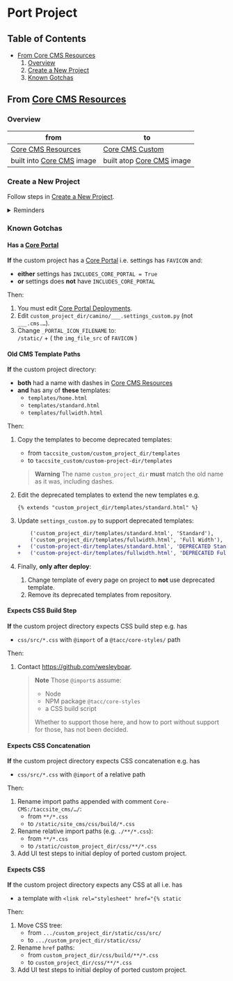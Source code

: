 # Port Project

## Table of Contents

- [From Core CMS Resources](#from-core-cms-resources)
    1. [Overview](#overview)
    2. [Create a New Project](#create-a-new-project)
    3. [Known Gotchas](#known-gotchas)

## From [Core CMS Resources]

### Overview

| from | to |
| - | - |
| [Core CMS Resources] | [Core CMS Custom] |
| built into [Core CMS] image | built atop [Core CMS] image |

### Create a New Project

Follow steps in [Create a New Project](./develop-project.md#create-a-new-project).

<details><summary>Reminders</summary>

1. From [Core CMS Resources] `/taccsite_custom/custom_project_dir`.\
    To `/custom_project_dir/src/taccsite_custom/custom_project_dir`.

2. From `/taccsite_custom/custom_project_dir/settings_custom.py`.\
    To `/custom_project_dir/src/taccsite_cms/settings_custom.py`.

3. The name `custom_project_dir` **must** use underscores, **not** dashes.

    > **Important**
    > A valid Python application uses underscores.

</details>

### Known Gotchas

#### Has a [Core Portal]

**If** the custom project has a [Core Portal] i.e. settings has `FAVICON` and:

- **either** settings has `INCLUDES_CORE_PORTAL = True`
- **or** settings does **not** have `INCLUDES_CORE_PORTAL`

Then:

1. You must edit [Core Portal Deployments].
2. Edit `custom_project_dir/camino/___.settings_custom.py` (not `___.cms.…`).
3. Change `_PORTAL_ICON_FILENAME` to:\
    `/static/` + ( the `img_file_src` of `FAVICON` )

#### Old CMS Template Paths

**If** the custom project directory:

- **both** had a name with dashes in [Core CMS Resources]
- **and** has any of **these** templates:
    - `templates/home.html`
    - `templates/standard.html`
    - `templates/fullwidth.html`

Then:

1. Copy the templates to become deprecated templates:
    - from `taccsite_custom/custom_project_dir/templates`
    - to `taccsite_custom/custom-project-dir/templates`

    > **Warning**
    > The name `custom_project_dir` **must** match the old name as it was, including dashes.
2. Edit the deprecated templates to extend the new templates e.g.

    ```django
    {% extends "custom_project_dir/templates/standard.html" %}
    ```

3. Update `settings_custom.py` to support deprecated templates:

    ```diff
        ('custom_project_dir/templates/standard.html', 'Standard'),
        ('custom_project_dir/templates/fullwidth.html', 'Full Width'),
    +   ('custom-project-dir/templates/standard.html', 'DEPRECATED Standard'),
    +   ('custom-project-dir/templates/fullwidth.html', 'DEPRECATED Full Width'),
    ```

4. Finally, **only after deploy**:
    1. Change template of every page on project to **not** use deprecated template.
    2. Remove its deprecated templates from repository.

#### Expects CSS Build Step

**If** the custom project directory expects CSS build step e.g. has

- `css/src/*.css` with `@import` of a `@tacc/core-styles/` path

Then:

1. Contact https://github.com/wesleyboar.

    > **Note**
    > Those `@import`s assume:
    >
    > - Node
    > - NPM package `@tacc/core-styles`
    > - a CSS build script
    >
    > Whether to support those here, and how to port without support for those, has not been decided.

#### Expects CSS Concatenation

**If** the custom project directory expects CSS concatenation e.g. has

- `css/src/*.css` with `@import` of a relative path

Then:

1. Rename import paths appended with comment `Core-CMS:/taccsite_cms/…/`:
    - from `**/*.css`
    - to `/static/site_cms/css/build/*.css`
2. Rename relative import paths (e.g. `./**/*.css`):
    - from `**/*.css`
    - to `/static/custom_project_dir/css/**/*.css`
3. Add UI test steps to initial deploy of ported custom project.

#### Expects CSS

**If** the custom project directory expects any CSS at all i.e. has

- a template with `<link rel="stylesheet" href="{% static`

Then:

1. Move CSS tree:
    - from `.../custom_project_dir/static/css/src/`
    - to `.../custom_project_dir/static/css/`
2. Rename `href` paths:
    - from `custom_project_dir/css/build/**/*.css`
    - to `custom_project_dir/css/**/*.css`
3. Add UI test steps to initial deploy of ported custom project.

<!-- Link Aliases -->

[Core CMS]: https://github.com/TACC/Core-CMS
[Core Portal]: https://github.com/TACC/Core-Portal
[Core CMS Custom]: https://github.com/TACC/Core-CMS-Custom
[Core CMS Resources]: https://github.com/TACC/Core-CMS-Resources
[Core Portal Deployments]: https://github.com/TACC/Core-Portal-Deployments
